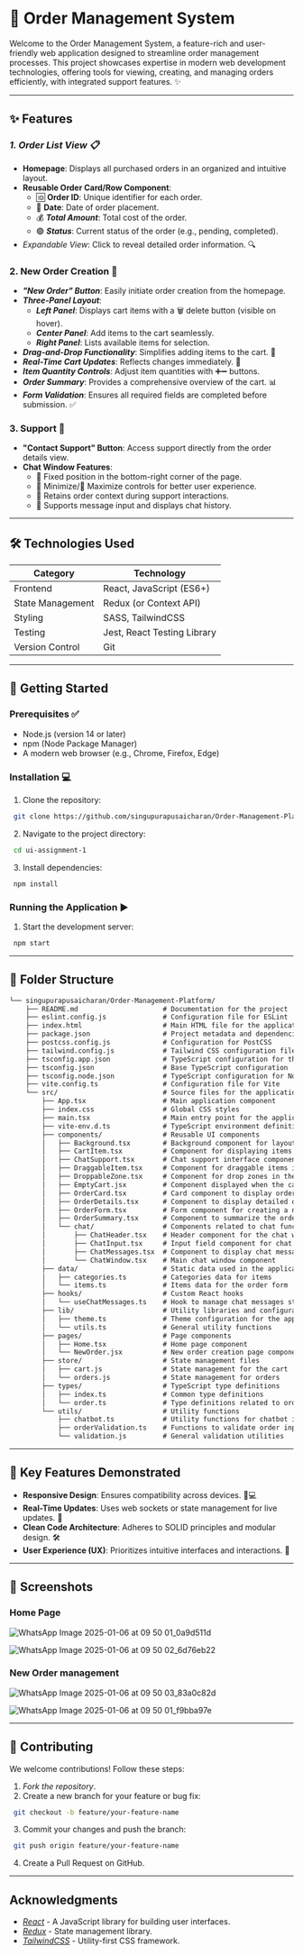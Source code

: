 # 🚀 Order Management System

Welcome to the Order Management System, a feature-rich and user-friendly web application designed to streamline order management processes. This project showcases expertise in modern web development technologies, offering tools for viewing, creating, and managing orders efficiently, with integrated support features. ✨

---

## ✨ Features

### *1. Order List View 📋*
- **Homepage**: Displays all purchased orders in an organized and intuitive layout.
- **Reusable Order Card/Row Component**:
  - 🆔 **Order ID**: Unique identifier for each order.
  - 📅 **Date**: Date of order placement.
  - 💰 ***Total Amount***: Total cost of the order.
  - 🟢 ***Status***: Current status of the order (e.g., pending, completed).
- *Expandable View*: Click to reveal detailed order information. 🔍

### 2. New Order Creation 🛒
- ***"New Order" Button***: Easily initiate order creation from the homepage.
- ***Three-Panel Layout***:
  - ***Left Panel***: Displays cart items with a 🗑 delete button (visible on hover).
  - ***Center Panel***: Add items to the cart seamlessly.
  - ***Right Panel***: Lists available items for selection.
- ***Drag-and-Drop Functionality***: Simplifies adding items to the cart. 🤏
- ***Real-Time Cart Updates***: Reflects changes immediately. 🔄
- ***Item Quantity Controls***: Adjust item quantities with ➕➖ buttons.
- ***Order Summary***: Provides a comprehensive overview of the cart. 📊
- ***Form Validation***: Ensures all required fields are completed before submission. ✅

### 3. Support 💬
- **"Contact Support" Button**: Access support directly from the order details view.
- **Chat Window Features**:
  - 📌 Fixed position in the bottom-right corner of the page.
  - 🔽 Minimize/🔼 Maximize controls for better user experience.
  - 🔄 Retains order context during support interactions.
  - 📨 Supports message input and displays chat history.

---


## 🛠 Technologies Used

| Category         | Technology      |
|-----------------------|---------------------|
| Frontend              | React, JavaScript (ES6+) |
| State Management      | Redux (or Context API) |
| Styling               | SASS, TailwindCSS   |
| Testing               | Jest, React Testing Library |
| Version Control       | Git                 |

---


## 🚀 Getting Started

### Prerequisites ✅
- Node.js (version 14 or later)
- npm (Node Package Manager)
- A modern web browser (e.g., Chrome, Firefox, Edge)

### Installation 💻

1. Clone the repository:
  ``` bash
   git clone https://github.com/singupurapusaicharan/Order-Management-Platform.git
   ```

   
2. Navigate to the project directory:
  ``` bash
   cd ui-assignment-1
  ```


3. Install dependencies:
  ``` bash
   npm install
   ```


### Running the Application ▶
1. Start the development server:
  ``` bash
   npm start
   ```

---

## 📁 Folder Structure

```markdown
└── singupurapusaicharan/Order-Management-Platform/
    ├── README.md                     # Documentation for the project
    ├── eslint.config.js              # Configuration file for ESLint
    ├── index.html                    # Main HTML file for the application
    ├── package.json                  # Project metadata and dependencies
    ├── postcss.config.js             # Configuration for PostCSS
    ├── tailwind.config.js            # Tailwind CSS configuration file
    ├── tsconfig.app.json             # TypeScript configuration for the application
    ├── tsconfig.json                 # Base TypeScript configuration
    ├── tsconfig.node.json            # TypeScript configuration for Node.js
    ├── vite.config.ts                # Configuration file for Vite
    └── src/                          # Source files for the application
        ├── App.tsx                   # Main application component
        ├── index.css                 # Global CSS styles
        ├── main.tsx                  # Main entry point for the application
        ├── vite-env.d.ts             # TypeScript environment definitions for Vite
        ├── components/               # Reusable UI components
        │   ├── Background.tsx        # Background component for layout styling
        │   ├── CartItem.tsx          # Component for displaying items in the cart
        │   ├── ChatSupport.tsx       # Chat support interface component
        │   ├── DraggableItem.tsx     # Component for draggable items in the order form
        │   ├── DroppableZone.tsx     # Component for drop zones in the order form
        │   ├── EmptyCart.jsx         # Component displayed when the cart is empty
        │   ├── OrderCard.tsx         # Card component to display order summary
        │   ├── OrderDetails.tsx      # Component to display detailed order information
        │   ├── OrderForm.tsx         # Form component for creating a new order
        │   ├── OrderSummary.tsx      # Component to summarize the order before submission
        │   └── chat/                 # Components related to chat functionality
        │       ├── ChatHeader.tsx    # Header component for the chat window
        │       ├── ChatInput.tsx     # Input field component for chat messages
        │       ├── ChatMessages.tsx  # Component to display chat messages
        │       └── ChatWindow.tsx    # Main chat window component
        ├── data/                     # Static data used in the application
        │   ├── categories.ts         # Categories data for items
        │   └── items.ts              # Items data for the order form
        ├── hooks/                    # Custom React hooks
        │   └── useChatMessages.ts    # Hook to manage chat messages state
        ├── lib/                      # Utility libraries and configurations
        │   ├── theme.ts              # Theme configuration for the application
        │   └── utils.ts              # General utility functions
        ├── pages/                    # Page components
        │   ├── Home.tsx              # Home page component
        │   └── NewOrder.jsx          # New order creation page component
        ├── store/                    # State management files
        │   ├── cart.js               # State management for the cart
        │   └── orders.js             # State management for orders
        ├── types/                    # TypeScript type definitions
        │   ├── index.ts              # Common type definitions
        │   └── order.ts              # Type definitions related to orders
        └── utils/                    # Utility functions
            ├── chatbot.ts            # Utility functions for chatbot integration
            ├── orderValidation.ts    # Functions to validate order inputs
            └── validation.js         # General validation utilities

```

---

## 🔧 Key Features Demonstrated

- **Responsive Design**: Ensures compatibility across devices. 📱💻
- **Real-Time Updates**: Uses web sockets or state management for live updates. 🔄
- **Clean Code Architecture**: Adheres to SOLID principles and modular design. 🛠
- **User Experience (UX)**: Prioritizes intuitive interfaces and interactions. 🎨

---

## 📸 Screenshots

### Home Page
![WhatsApp Image 2025-01-06 at 09 50 01_0a9d511d](https://github.com/user-attachments/assets/7ccb0e17-b1b3-4e39-b968-e3927ed199bb)

![WhatsApp Image 2025-01-06 at 09 50 02_6d76eb22](https://github.com/user-attachments/assets/03270e05-5a1d-48e8-bcd9-61b3527195a4)

 

### New Order management
![WhatsApp Image 2025-01-06 at 09 50 03_83a0c82d](https://github.com/user-attachments/assets/16ba3ebe-6024-4f1b-a9ca-9ee655750f37)

![WhatsApp Image 2025-01-06 at 09 50 01_f9bba97e](https://github.com/user-attachments/assets/f44a2123-0325-46aa-acd6-4ce09df1a130)


---


## 🤝 Contributing

We welcome contributions! Follow these steps:

1. *Fork the repository*.
2. Create a new branch for your feature or bug fix:
  ``` bash
   git checkout -b feature/your-feature-name
   ```

   
3. Commit your changes and push the branch:
  ``` bash
   git push origin feature/your-feature-name
   ```

   
4. Create a Pull Request on GitHub.

---

## Acknowledgments

- *[React](https://reactjs.org/)* - A JavaScript library for building user interfaces.
- *[Redux](https://redux.js.org/)* - State management library.
- *[TailwindCSS](https://tailwindcss.com/)* - Utility-first CSS framework.
